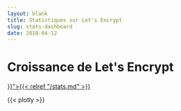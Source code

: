 ```yaml
---
layout: blank
title: Statistiques sur Let's Encrypt
slug: stats-dashboard
date: 2018-04-12
---
```

<!-- This is used as a full-screen display by various parties, including
     (minimally) Mozilla. Please check with the committers before removing. -->

<div class="dashboard">
  <div class="figure">
    <h1>Croissance de Let's Encrypt</h1>
    <div id="combinedTimeline" title="Chronologie de génération" class="statsgraph">
  </div>

  <p><a href="{{< relref "/stats.md" >}}">{{< relref "/stats.md" >}}</a></p>
</div>

{{< plotly >}}
